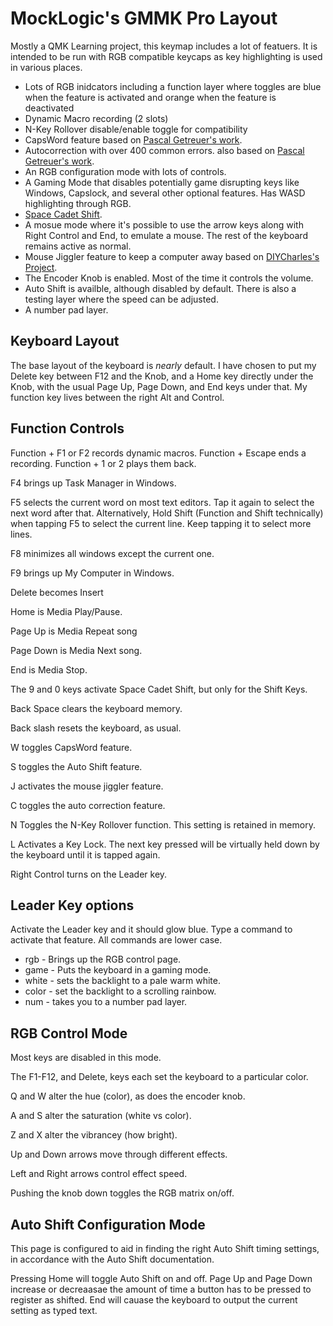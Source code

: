 # MockLogic's GMMK Pro Layout

Mostly a QMK Learning project, this keymap includes a lot of featuers. It is intended to be run with RGB compatible keycaps as key highlighting is used in various places.

* Lots of RGB inidcators including a function layer where toggles are blue when the feature is activated and orange when the feature is deactivated
* Dynamic Macro recording (2 slots)
* N-Key Rollover disable/enable toggle for compatibility
* CapsWord feature based on [Pascal Getreuer's work](https://getreuer.info/posts/keyboards/caps-word/index.html).
* Autocorrection with over 400 common errors. also based on [Pascal Getreuer's work](https://getreuer.info/posts/keyboards/autocorrection/index.html).
* An RGB configuration mode with lots of controls.
* A Gaming Mode that disables potentially game disrupting keys like Windows, Capslock, and several other optional features. Has WASD highlighting through RGB.
* [Space Cadet Shift](https://docs.qmk.fm/#/feature_space_cadet).
* A mosue mode where it's possible to use the arrow keys along with Right Control and End, to emulate a mouse. The rest of the keyboard remains active as normal.
* Mouse Jiggler feature to keep a computer away based on [DIYCharles's Project](https://github.com/DIYCharles/MouseJiggler).
* The Encoder Knob is enabled. Most of the time it controls the volume.
* Auto Shift is availble, although disabled by default. There is also a testing layer where the speed can be adjusted.
* A number pad layer.

## Keyboard Layout
The base layout of the keyboard is *nearly* default. I have chosen to put my Delete key between F12 and the Knob, and a Home key directly under the Knob, with the usual Page Up, Page Down, and End keys under that. My function key lives between the right Alt and Control.

## Function Controls
Function + F1 or F2 records dynamic macros. Function + Escape ends a recording. Function + 1 or 2 plays them back.

F4 brings up Task Manager in Windows.

F5 selects the current word on most text editors. Tap it again to select the next word after that. Alternatively, Hold Shift (Function and Shift technically) when tapping F5 to select the current line. Keep tapping it to select more lines.

F8 minimizes all windows except the current one.

F9 brings up My Computer in Windows.

Delete becomes Insert

Home is Media Play/Pause.

Page Up is Media Repeat song

Page Down is Media Next song.

End is Media Stop.

The 9 and 0 keys activate Space Cadet Shift, but only for the Shift Keys.

Back Space clears the keyboard memory.

Back slash resets the keyboard, as usual.

W toggles CapsWord feature.

S toggles the Auto Shift feature.

J activates the mouse jiggler feature.

C toggles the auto correction feature.

N Toggles the N-Key Rollover function. This setting is retained in memory.

L Activates a Key Lock. The next key pressed will be virtually held down by the keyboard until it is tapped again.

Right Control turns on the Leader key.

## Leader Key options

Activate the Leader key and it should glow blue. Type a command to activate that feature. All commands are lower case.

* rgb - Brings up the RGB control page.
* game - Puts the keyboard in a gaming mode.
* white - sets the backlight to a pale warm white.
* color - set the backlight to a scrolling rainbow.
* num - takes you to a number pad layer.

## RGB Control Mode

Most keys are disabled in this mode.

The F1-F12, and Delete, keys each set the keyboard to a particular color.

Q and W alter the hue (color), as does the encoder knob.

A and S alter the saturation (white vs color).

Z and X alter the vibrancey (how bright).

Up and Down arrows move through different effects.

Left and Right arrows control effect speed.

Pushing the knob down toggles the RGB matrix on/off.

## Auto Shift Configuration Mode

This page is configured to aid in finding the right Auto Shift timing settings, in accordance with the Auto Shift documentation.

Pressing Home will toggle Auto Shift on and off. Page Up and Page Down increase or decreaasae the amount of time a button has to be pressed to register as shifted. End will cauase the keyboard to output the current setting as typed text.